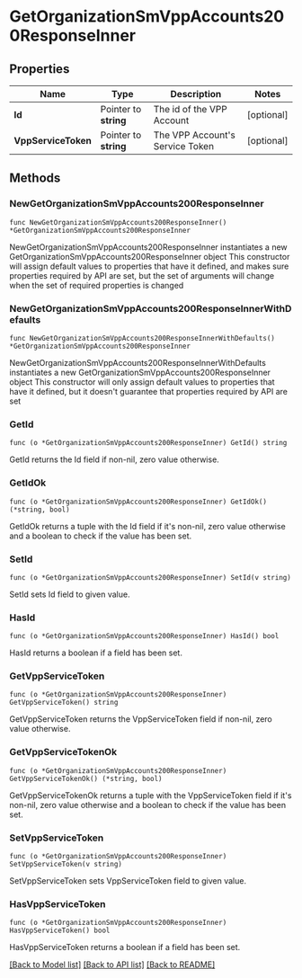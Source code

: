 # GetOrganizationSmVppAccounts200ResponseInner

## Properties

Name | Type | Description | Notes
------------ | ------------- | ------------- | -------------
**Id** | Pointer to **string** | The id of the VPP Account | [optional] 
**VppServiceToken** | Pointer to **string** | The VPP Account&#39;s Service Token | [optional] 

## Methods

### NewGetOrganizationSmVppAccounts200ResponseInner

`func NewGetOrganizationSmVppAccounts200ResponseInner() *GetOrganizationSmVppAccounts200ResponseInner`

NewGetOrganizationSmVppAccounts200ResponseInner instantiates a new GetOrganizationSmVppAccounts200ResponseInner object
This constructor will assign default values to properties that have it defined,
and makes sure properties required by API are set, but the set of arguments
will change when the set of required properties is changed

### NewGetOrganizationSmVppAccounts200ResponseInnerWithDefaults

`func NewGetOrganizationSmVppAccounts200ResponseInnerWithDefaults() *GetOrganizationSmVppAccounts200ResponseInner`

NewGetOrganizationSmVppAccounts200ResponseInnerWithDefaults instantiates a new GetOrganizationSmVppAccounts200ResponseInner object
This constructor will only assign default values to properties that have it defined,
but it doesn't guarantee that properties required by API are set

### GetId

`func (o *GetOrganizationSmVppAccounts200ResponseInner) GetId() string`

GetId returns the Id field if non-nil, zero value otherwise.

### GetIdOk

`func (o *GetOrganizationSmVppAccounts200ResponseInner) GetIdOk() (*string, bool)`

GetIdOk returns a tuple with the Id field if it's non-nil, zero value otherwise
and a boolean to check if the value has been set.

### SetId

`func (o *GetOrganizationSmVppAccounts200ResponseInner) SetId(v string)`

SetId sets Id field to given value.

### HasId

`func (o *GetOrganizationSmVppAccounts200ResponseInner) HasId() bool`

HasId returns a boolean if a field has been set.

### GetVppServiceToken

`func (o *GetOrganizationSmVppAccounts200ResponseInner) GetVppServiceToken() string`

GetVppServiceToken returns the VppServiceToken field if non-nil, zero value otherwise.

### GetVppServiceTokenOk

`func (o *GetOrganizationSmVppAccounts200ResponseInner) GetVppServiceTokenOk() (*string, bool)`

GetVppServiceTokenOk returns a tuple with the VppServiceToken field if it's non-nil, zero value otherwise
and a boolean to check if the value has been set.

### SetVppServiceToken

`func (o *GetOrganizationSmVppAccounts200ResponseInner) SetVppServiceToken(v string)`

SetVppServiceToken sets VppServiceToken field to given value.

### HasVppServiceToken

`func (o *GetOrganizationSmVppAccounts200ResponseInner) HasVppServiceToken() bool`

HasVppServiceToken returns a boolean if a field has been set.


[[Back to Model list]](../README.md#documentation-for-models) [[Back to API list]](../README.md#documentation-for-api-endpoints) [[Back to README]](../README.md)


